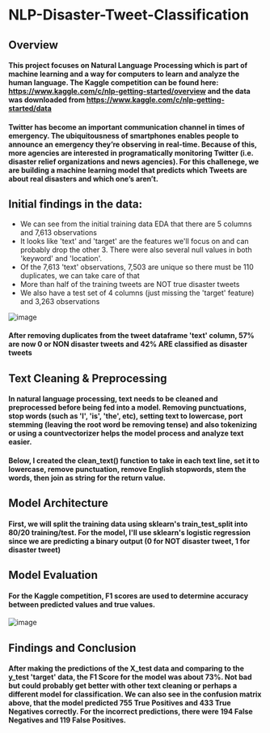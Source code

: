 # NLP-Disaster-Tweet-Classification

## Overview

#### This project focuses on Natural Language Processing which is part of machine learning and a way for computers to learn and analyze the human language. The Kaggle competition can be found here: https://www.kaggle.com/c/nlp-getting-started/overview and the data was downloaded from https://www.kaggle.com/c/nlp-getting-started/data

#### Twitter has become an important communication channel in times of emergency. The ubiquitousness of smartphones enables people to announce an emergency they’re observing in real-time. Because of this, more agencies are interested in programatically monitoring Twitter (i.e. disaster relief organizations and news agencies). For this challenege, we are building a machine learning model that predicts which Tweets are about real disasters and which one’s aren’t.

## Initial findings in the data:

* We can see from the initial training data EDA that there are 5 columns and 7,613 observations
* It looks like 'text' and 'target' are the features we'll focus on and can probably drop the other 3. There were also several null values in both 'keyword' and 'location'.
* Of the 7,613 'text' observations, 7,503 are unique so there must be 110 duplicates, we can take care of that
* More than half of the training tweets are NOT true disaster tweets
* We also have a test set of 4 columns (just missing the 'target' feature) and 3,263 observations

![image](https://github.com/friedunit/NLP-Disaster-Tweet-Classification/assets/10797098/cbc2190b-6080-4181-879a-3633061cc8b8)

#### After removing duplicates from the tweet dataframe 'text' column, 57% are now 0 or NON disaster tweets and 42% ARE classified as disaster tweets

## Text Cleaning & Preprocessing

#### In natural language processing, text needs to be cleaned and preprocessed before being fed into a model. Removing punctuations, stop words (such as 'I', 'is', 'the', etc), setting text to lowercase, port stemming (leaving the root word be removing tense) and also tokenizing or using a countvectorizer helps the model process and analyze text easier.

#### Below, I created the clean_text() function to take in each text line, set it to lowercase, remove punctuation, remove English stopwords, stem the words, then join as string for the return value. 

## Model Architecture

#### First, we will split the training data using sklearn's train_test_split into 80/20 training/test. For the model, I'll use sklearn's logistic regression since we are predicting a binary output (0 for NOT disaster tweet, 1 for disaster tweet)

## Model Evaluation

#### For the Kaggle competition, F1 scores are used to determine accuracy between predicted values and true values.

![image](https://github.com/friedunit/NLP-Disaster-Tweet-Classification/assets/10797098/6c2415a0-2fb6-4212-8631-c21fb5ec3e30)

## Findings and Conclusion

#### After making the predictions of the X_test data and comparing to the y_test 'target' data, the F1 Score for the model was about 73%. Not bad but could probably get better with other text cleaning or perhaps a different model for classification. We can also see in the confusion matrix above, that the model predicted 755 True Positives and 433 True Negatives correctly. For the incorrect predictions, there were 194 False Negatives and 119 False Positives.

